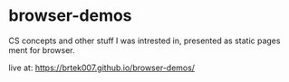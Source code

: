 # browser-demos

CS concepts and other stuff I was intrested in, presented as static pages ment for browser.

live at: https://brtek007.github.io/browser-demos/

